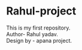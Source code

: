 # Rahul-project
This is my first repository.
<br>
Author- Rahul yadav.
<br>
Design by - apana project. 
